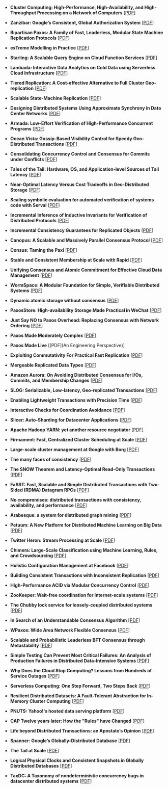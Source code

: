 * **Cluster Computing: High-Performance, High-Availability, and High-Throughput Processing on a Network of Computers** [[PDF](http://www.cloudbus.org/papers/ic_cluster.pdf)] 

* **Zanzibar: Google’s Consistent, Global Authorization System** [[PDF](https://www.usenix.org/system/files/atc19-pang.pdf)] 

* **Bipartisan Paxos: A Family of Fast, Leaderless, Modular State Machine Replication Protocols** [[PDF](https://mwhittaker.github.io/publications/bipartisan_paxos.pdf)] 

* **exTreme Modelling in Practice** [[PDF](https://arxiv.org/abs/2006.00915)] 

* **Starling: A Scalable Query Engine on Cloud Function Services** [[PDF](https://arxiv.org/abs/1911.11727)] 

* **Lambada: Interactive Data Analytics on Cold Data using Serverless Cloud Infrastructure** [[PDF](https://arxiv.org/abs/1912.00937)] 

* **Tiered Replication: A Cost-effective Alternative to Full Cluster Geo-replication** [[PDF](https://www.usenix.org/system/files/conference/atc15/atc15-paper-cidon.pdf)] 

* **Scalable State-Machine Replication** [[PDF](https://www.inf.usi.ch/faculty/pedone/Paper/2014/2014DSNa.pdf)] 

* **Designing Distributed Systems Using Approximate Synchrony in Data Center Networks** [[PDF](https://homes.cs.washington.edu/~arvind/papers/specpaxos.pdf)] 

* **Armada: Low-Effort Verification of High-Performance Concurrent Programs** [[PDF](http://jamesrwilcox.com/armada.pdf)] 

* **Ocean Vista: Gossip-Based Visibility Control for Speedy Geo-Distributed Transactions** [[PDF](http://www.vldb.org/pvldb/vol12/p1471-fan.pdf)] 

* **Consolidating Concurrency Control and Consensus for Commits under Conflicts** [[PDF](http://mpaxos.com/pub/janus-osdi16.pdf)] 

* **Tales of the Tail: Hardware, OS, and Application-level Sources of Tail Latency** [[PDF](https://syslab.cs.washington.edu/papers/latency-socc14.pdf)] 

* **Near-Optimal Latency Versus Cost Tradeoffs in Geo-Distributed Storage** [[PDF](https://www.usenix.org/conference/nsdi20/presentation/uluyol)] 

* **Scaling symbolic evaluation for automated verification of systems code with Serval** [[PDF](https://dl.acm.org/doi/10.1145/3341301.3359641)] 

* **Incremental Inference of Inductive Invariants for Verification of Distributed Protocols** [[PDF](https://6826.csail.mit.edu/2020/papers/i4.pdf)] 

* **Incremental Consistency Guarantees for Replicated Objects** [[PDF](https://www.usenix.org/system/files/conference/osdi16/osdi16-guerraoui.pdf)] 

* **Canopus: A Scalable and Massively Parallel Consensus Protocol** [[PDF](https://cs.uwaterloo.ca/~bernard/Canopus.pdf)] 

* **Consus: Taming the Paxi** [[PDF](https://arxiv.org/pdf/1612.03457.pdf)] 

* **Stable and Consistent Membership at Scale with Rapid** [[PDF](https://www.usenix.org/system/files/conference/atc18/atc18-suresh.pdf)] 

* **Unifying Consensus and Atomic Commitment for Effective Cloud Data Management** [[PDF](http://www.vldb.org/pvldb/vol12/p611-maiyya.pdf)] 

* **WormSpace: A Modular Foundation for Simple, Verifiable Distributed Systems** [[PDF](https://dl.acm.org/doi/10.1145/3357223.3362739)] 

* **Dynamic atomic storage without consensus** [[PDF](https://dl.acm.org/doi/10.1145/1944345.1944348)] 

* **PaxosStore: High-availability Storage Made Practical in WeChat** [[PDF](https://www.vldb.org/pvldb/vol10/p1730-lin.pdf)] 

* **Just Say NO to Paxos Overhead: Replacing Consensus with Network Ordering** [[PDF](https://www.usenix.org/sites/default/files/conference/protected-files/osdi16_slides_li_jialin.pdf)] 

* **Paxos Made Moderately Complex** [[PDF](https://dl.acm.org/doi/10.1145/2673577)] 

* **Paxos Made Live** [[PDF](An Engineering Perspective)] 

* **Exploiting Commutativity For Practical Fast Replication** [[PDF](https://www.usenix.org/system/files/nsdi19-park.pdf)] 

* **Mergeable Replicated Data Types** [[PDF](https://kcsrk.info/papers/oopsla19-mrdt.pdf)] 

* **Amazon Aurora: On Avoiding Distributed Consensus for I/Os, Commits, and Membership Changes** [[PDF](https://dl.acm.org/doi/10.1145/3183713.3196937)] 

* **SLOG: Serializable, Low-latency, Geo-replicated Transactions** [[PDF](http://www.vldb.org/pvldb/vol12/p1747-ren.pdf)] 

* **Enabling Lightweight Transactions with Precision Time** [[PDF](https://users.cs.duke.edu/~alvy/papers/milana_semel_asplos2017.pdf)] 

* **Interactive Checks for Coordination Avoidance** [[PDF](http://www.vldb.org/pvldb/vol12/p14-whittaker.pdf)] 

* **Slicer: Auto-Sharding for Datacenter Applications** [[PDF](https://www.usenix.org/system/files/conference/osdi16/osdi16-adya.pdf)] 

* **Apache Hadoop YARN: yet another resource negotiator** [[PDF](https://dl.acm.org/doi/10.1145/2523616.2523633)] 

* **Firmament: Fast, Centralized Cluster Scheduling at Scale** [[PDF](https://www.usenix.org/system/files/conference/osdi16/osdi16-gog.pdf)] 

* **Large-scale cluster management at Google with Borg** [[PDF](https://dl.acm.org/doi/10.1145/2741948.2741964)] 

* **The many faces of consistency** [[PDF](http://sites.computer.org/debull/A16mar/p3.pdf)] 

* **The SNOW Theorem and Latency-Optimal Read-Only Transactions** [[PDF](https://www.usenix.org/sites/default/files/conference/protected-files/osdi16_slides_lu_haonan.pdf)] 

* **FaSST: Fast, Scalable and Simple Distributed Transactions with Two-Sided (RDMA) Datagram RPCs** [[PDF](https://www.usenix.org/system/files/conference/osdi16/osdi16-kalia.pdf)] 

* **No compromises: distributed transactions with consistency, availability, and performance** [[PDF](https://www.microsoft.com/en-us/research/wp-content/uploads/2016/02/SOSP15-paper227-alternate-final-version.pdf)] 

* **Arabesque: a system for distributed graph mining** [[PDF](https://dl.acm.org/doi/10.1145/2815400.2815410)] 

* **Petuum: A New Platform for Distributed Machine Learning on Big Data** [[PDF](https://www.cs.cmu.edu/~./seunghak/petuum_kdd15.pdf)] 

* **Twitter Heron: Stream Processing at Scale** [[PDF](https://dl.acm.org/doi/10.1145/2723372.2742788)] 

* **Chimera: Large-Scale Classification using Machine Learning, Rules, and Crowdsourcing** [[PDF](http://pages.cs.wisc.edu/~anhai/papers/chimera-vldb14.pdf)] 

* **Holistic Configuration Management at Facebook** [[PDF](http://sigops.org/s/conferences/sosp/2015/current/2015-Monterey/008-tang-online.pdf)] 

* **Building Consistent Transactions with Inconsistent Replication** [[PDF](http://sigops.org/s/conferences/sosp/2015/current/2015-Monterey/048-zhang-online.pdf)] 

* **High-Performance ACID via Modular Concurrency Control** [[PDF](https://www.cs.utexas.edu/~lorenzo/papers/Chao15Callas.pdf)] 

* **ZooKeeper: Wait-free coordination for Internet-scale systems** [[PDF](https://www.usenix.org/legacy/event/atc10/tech/full_papers/Hunt.pdf)] 

* **The Chubby lock service for loosely-coupled distributed systems** [[PDF](https://static.googleusercontent.com/media/research.google.com/en//archive/chubby-osdi06.pdf)] 

* **In Search of an Understandable Consensus Algorithm** [[PDF](https://www.usenix.org/system/files/conference/atc14/atc14-paper-ongaro.pdf)] 

* **WPaxos: Wide Area Network Flexible Consensus** [[PDF](https://ieeexplore.ieee.org/abstract/document/8765834)] 

* **Scalable and Probabilistic Leaderless BFT Consensus through Metastability** [[PDF](https://arxiv.org/abs/1906.08936)] 

* **Simple Testing Can Prevent Most Critical Failures: An Analysis of Production Failures in Distributed Data-Intensive Systems** [[PDF](https://www.usenix.org/system/files/conference/osdi14/osdi14-paper-yuan.pdf)] 

* **Why Does the Cloud Stop Computing? Lessons from Hundreds of Service Outages** [[PDF](https://ucare.cs.uchicago.edu/pdf/socc16-cos.pdf)] 

* **Serverless Computing: One Step Forward, Two Steps Back** [[PDF](https://arxiv.org/pdf/1812.03651.pdf)] 

* **Resilient Distributed Datasets: A Fault-Tolerant Abstraction for In-Memory Cluster Computing** [[PDF](https://www.usenix.org/system/files/conference/nsdi12/nsdi12-final138.pdf)] 

* **PNUTS: Yahoo!'s hosted data serving platform** [[PDF](https://citeseerx.ist.psu.edu/viewdoc/summary?doi=10.1.1.685.4771)] 

* **CAP Twelve years later: How the "Rules" have Changed** [[PDF](https://www.researchgate.net/publication/220476881_CAP_Twelve_years_later_How_the_Rules_have_Changed)] 

* **Life beyond Distributed Transactions: an Apostate’s Opinion** [[PDF](https://www.ics.uci.edu/~cs223/papers/cidr07p15.pdf)] 

* **Spanner: Google’s Globally-Distributed Database** [[PDF](https://www.usenix.org/system/files/conference/osdi12/osdi12-final-16.pdf)] 

* **The Tail at Scale** [[PDF](https://research.google/pubs/pub40801/)] 

* **Logical Physical Clocks and Consistent Snapshots in Globally Distributed Databases** [[PDF](https://cse.buffalo.edu/tech-reports/2014-04.pdf)] 

* **TaxDC: A Taxonomy of nondeterministic concurrency bugs in datacenter distributed systems** [[PDF](https://ucare.cs.uchicago.edu/pdf/asplos16-TaxDC.pdf)]
